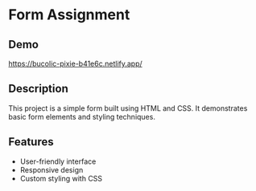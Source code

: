 # Form Assignment

## Demo

https://bucolic-pixie-b41e6c.netlify.app/

## Description

This project is a simple form built using HTML and CSS. It demonstrates basic form elements and styling techniques.

## Features

- User-friendly interface
- Responsive design
- Custom styling with CSS

